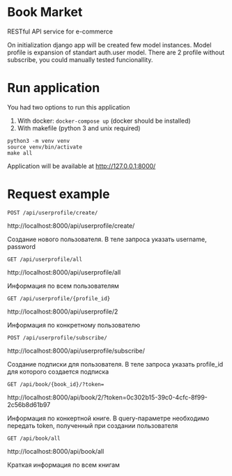 # Book Market

RESTful API service for e-commerce

On initialization django app will be created few model instances.
Model profile is expansion of standart auth.user model.
There are 2 profile without subscribe, you could manually tested funcionallity.


# Run application

You had two options to run this application

1. With docker: `docker-compose up` (docker should be installed)
2. With makefile (python 3 and unix required)
``` 
python3 -m venv venv
source venv/bin/activate
make all
```

Application will be available at http://127.0.0.1:8000/



# Request example

`POST /api/userprofile/create/`

http://localhost:8000/api/userprofile/create/

Создание нового пользователя. В теле запроса указать username, password

`GET /api/userprofile/all`

http://localhost:8000/api/userprofile/all

Информация по всем пользователям

`GET /api/userprofile/{profile_id}`

http://localhost:8000/api/userprofile/2

Информация по конкретному пользователю

`POST /api/userprofile/subscribe/`

http://localhost:8000/api/userprofile/subscribe/

Создание подписки для пользователя. В теле запроса указать profile_id для которого создается подписка

`GET /api/book/{book_id}/?token=`

http://localhost:8000/api/book/2/?token=0c302b15-39c0-4cfc-8f99-2c56b8d61b97

Информация по конкертной книге. В query-параметре необходимо передать token, полученный при создании пользователя

`GET /api/book/all`

http://localhost:8000/api/book/all

Краткая информация по всем книгам









